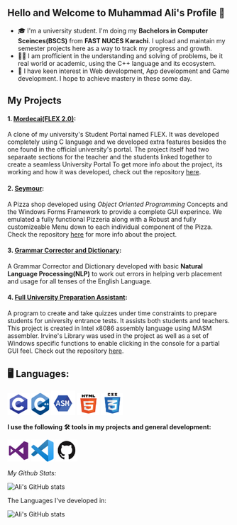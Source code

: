 ## Hello and Welcome to Muhammad Ali's Profile 👋

- :mortar_board: I'm a university student. I'm doing my **Bachelors in Computer Sceinces(BSCS)** from **FAST NUCES Karachi**.
I upload and maintain my semester projects here as a way to track my progress and growth. 
- :man_technologist: I am profficient in the understanding and solving of problems, be it real world or academic, using the C++ language and its ecosystem.
- :open_book: I have keen interest in Web development, App development and Game development. I hope to achieve mastery in these some day. 

## My Projects
#### 1. [Mordecai(FLEX 2.0)](https://github.com/M-AliTanveer/Mordecai): 
A clone of my university's Student Portal named FLEX. It was developed completely using C language and we developed extra features besides the one found in the official university's portal. The project itself had two separaate sections for the teacher and the students linked together to create a seamless University Portal To get more info about the project, its working and how it was developed, check out the repository [here](https://github.com/M-AliTanveer/Mordecai).
#### 2. [Seymour](https://github.com/M-AliTanveer/Seymour):
A Pizza shop developed using *Object Oriented Programming* Concepts and the Windows Forms Framework to provide a complete GUI experince. We emulated a fully functional Pizzeria along with a Robust and fully customizeable Menu down to each individual component of the Pizza. Check the repository [here](https://github.com/M-AliTanveer/Seymour) for more info about the project.
#### 3. [Grammar Corrector and Dictionary](https://github.com/M-AliTanveer/Grammar-Corrector):
A Grammar Corrector and Dictionary developed with basic **Natural Language Processing(NLP)** to work out errors in helping verb placement and usage for all tenses of the English Language. 
#### 4. [Full University Preparation Assistant](https://github.com/M-AliTanveer/FUPA):
A program to create and take quizzes under time constraints to prepare students for university entrance tests. It assists both students and teachers. This project is created in Intel x8086 assembly language using MASM assembler. Irvine's Library was used in the project as well as a set of Windows specific functions to enable clicking in the console for a partial GUI feel. Check out the repository [here](https://github.com/M-AliTanveer/FUPA).

## :desktop_computer: Languages:
<div>
  <img src="images/c-lang.png" height = "50px" width = "50px">
  <img src="images/c++-lang.png" height = "50px" width = "40px">
  <img src="images/asm-lang.png" height = "55px" width = "55px">
  <img src="images/html5-lang.png" height = "50px" width = "50px">
  <img src="images/css-lang.png" height = "50px" width = "50px">
 </div>

**I use the following :hammer_and_wrench: tools in my projects and general development:**
<div>
  <img src="images/vs-tool.png" height = "50px" width = "50px">
  <img src="images/vscode-tool.png" height = "50px" width = "50px">
  <img src="images/github-tool.png" height = "50px" width = "50px">
</div>


*My Github Stats:*

![Ali's GitHub stats](https://github-readme-stats.vercel.app/api?username=M-AliTanveer&show_icons=true)

The Languages I've developed in:

![Ali's GitHub stats](https://github-readme-stats.vercel.app/api/top-langs/?username=M-AliTanveer&langs_count=5)
